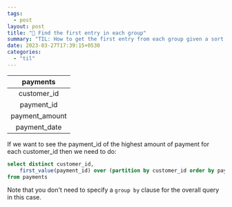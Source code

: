 ```yaml
---
tags:
  - post
layout: post
title: "📝 Find the first entry in each group"
summary: "TIL: How to get the first entry from each group given a sort order"
date: 2023-03-27T17:39:15+0530
categories:
  - "til"
---
```


|    payments    |
|:--------------:|
|  customer_id   |
|   payment_id   |
| payment_amount |
|  payment_date  |

If we want to see the payment_id of the highest amount of payment for each customer_id then we need to do:

```sql
select distinct customer_id,
    first_value(payment_id) over (partition by customer_id order by payment_amount desc) as highest_payment_id
from payments
```

Note that you don't need to specify a `group by` clause for the overall query in this case.

